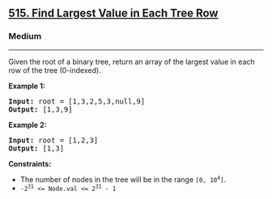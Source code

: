<h2><a href="https://leetcode.com/problems/find-largest-value-in-each-tree-row/">515. Find Largest Value in Each Tree Row</a></h2>  
<h3>Medium</h3>  
<hr>  
<div>  
<p>Given the root of a binary tree, return an array of the largest value in each row of the tree (0-indexed).</p>  

<p><strong>Example 1:</strong></p>  
<pre><strong>Input:</strong> root = [1,3,2,5,3,null,9]  
<strong>Output:</strong> [1,3,9]  
</pre>  

<p><strong>Example 2:</strong></p>  
<pre><strong>Input:</strong> root = [1,2,3]  
<strong>Output:</strong> [1,3]  
</pre>  

<p><strong>Constraints:</strong></p>  
<ul>  
<li>The number of nodes in the tree will be in the range <code>[0, 10<sup>4</sup>]</code>.</li>  
<li><code>-2<sup>31</sup> <= Node.val <= 2<sup>31</sup> - 1</code></li>  
</ul>  
</div>  
